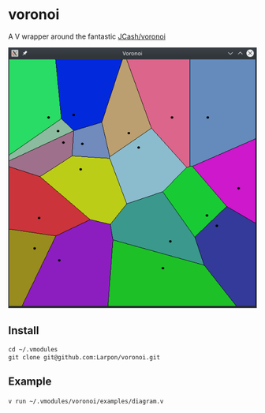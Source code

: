 # voronoi

A V wrapper around the fantastic [JCash/voronoi](https://github.com/JCash/voronoi)

![Voronoi diagram](https://github.com/larpon/voronoi/raw/master/docs/screenshot.png)

## Install

```
cd ~/.vmodules
git clone git@github.com:Larpon/voronoi.git
```

## Example

`v run ~/.vmodules/voronoi/examples/diagram.v`
